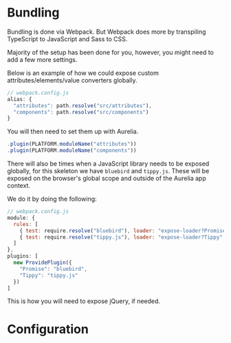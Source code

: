 # Bundling
Bundling is done via Webpack. But Webpack does more by transpiling TypeScript to JavaScript and Sass to CSS.

Majority of the setup has been done for you, however, you might need to add a few more settings.

Below is an example of how we could expose custom attributes/elements/value converters globally.

```js
// webpack.config.js
alias: {
  "attributes": path.resolve("src/attributes"),
  "components": path.resolve("src/components")
}
```

You will then need to set them up with Aurelia.

```typescript
.plugin(PLATFORM.moduleName("attributes"))
.plugin(PLATFORM.moduleName("components"))
```

There will also be times when a JavaScript library needs to be exposed globally, for this skeleton we have `bluebird` and `tippy.js`. These will be exposed  on the browser's global scope and outside of the Aurelia app context.

We do it by doing the following:
```js
// webpack.config.js
module: {
  rules: [
    { test: require.resolve("bluebird"), loader: "expose-loader?Promise" },
    { test: require.resolve("tippy.js"), loader: "expose-loader?Tippy" }
  ]
},
plugins: [
  new ProvidePlugin({
    "Promise": "bluebird",
    "Tippy": "tippy.js"
  })
]
```
 This is how you will need to expose jQuery, if needed.


# Configuration



